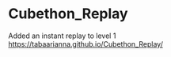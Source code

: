 # Cubethon_Replay
Added an instant replay to level 1
https://tabaarianna.github.io/Cubethon_Replay/
